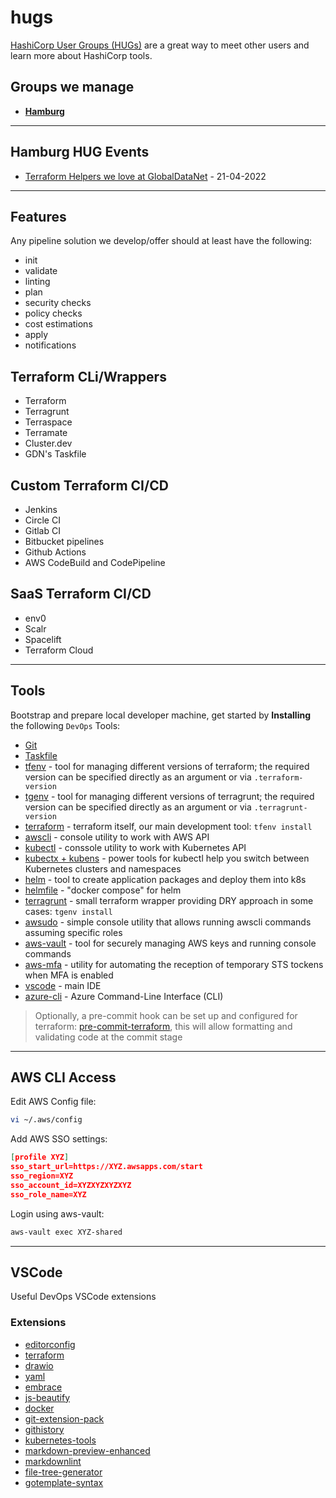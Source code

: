 # hugs

[HashiCorp User Groups (HUGs)](https://www.hashicorp.com/community) are a great way to meet other users and learn more about HashiCorp tools.

## Groups we manage

- **[Hamburg](https://www.meetup.com/Hamburg-HashiCorp-User-Group)**

---

## Hamburg HUG Events

- [Terraform Helpers we love at GlobalDataNet](Hamburg/21042022/) - 21-04-2022

---

## Features

Any pipeline solution we develop/offer should at least have the following:

- init
- validate
- linting
- plan
- security checks
- policy checks
- cost estimations
- apply
- notifications

## Terraform CLi/Wrappers

- Terraform
- Terragrunt
- Terraspace
- Terramate
- Cluster.dev
- GDN's Taskfile

## Custom Terraform CI/CD

- Jenkins
- Circle CI
- Gitlab CI
- Bitbucket pipelines
- Github Actions
- AWS CodeBuild and CodePipeline

## SaaS Terraform CI/CD

- env0
- Scalr
- Spacelift
- Terraform Cloud

---

## Tools

Bootstrap and prepare local developer machine, get started by **Installing** the following `DevOps` Tools:

- [Git](https://git-scm.com/)
- [Taskfile](https://taskfile.dev/#/)
- [tfenv](https://github.com/tfutils/tfenv) - tool for managing different versions of terraform; the required version can be specified directly as an argument or via `.terraform-version`
- [tgenv](https://github.com/cunymatthieu/tgenv) - tool for managing different versions of terragrunt; the required version can be specified directly as an argument or via `.terragrunt-version`
- [terraform](https://www.terraform.io/) - terraform itself, our main development tool: `tfenv install`
- [awscli](https://docs.aws.amazon.com/cli/latest/userguide/cli-chap-welcome.html) - console utility to work with AWS API
- [kubectl](https://kubernetes.io/docs/tasks/tools/install-kubectl/) - conssole utility to work with Kubernetes API
- [kubectx + kubens](https://github.com/ahmetb/kubectx) - power tools for kubectl help you switch between Kubernetes clusters and namespaces
- [helm](https://helm.sh/docs/intro/install/) - tool to create application packages and deploy them into k8s
- [helmfile](https://github.com/roboll/helmfile) - "docker compose" for helm
- [terragrunt](https://terragrunt.gruntwork.io/) - small terraform wrapper providing DRY approach in some cases: `tgenv install`
- [awsudo](https://github.com/meltwater/awsudo) - simple console utility that allows running awscli commands assuming specific roles
- [aws-vault](https://github.com/99designs/aws-vault) -  tool for securely managing AWS keys and running console commands
- [aws-mfa](https://github.com/broamski/aws-mfa) - utility for automating the reception of temporary STS tockens when MFA is enabled
- [vscode](https://code.visualstudio.com/) - main IDE
- [azure-cli](https://docs.microsoft.com/en-us/cli/azure/) - Azure Command-Line Interface (CLI)

> Optionally, a pre-commit hook can be set up and configured for terraform: [pre-commit-terraform](https://github.com/antonbabenko/pre-commit-terraform), this will allow formatting and validating code at the commit stage

---

## AWS CLI Access

Edit AWS Config file:

```bash
vi ~/.aws/config    
```

Add AWS SSO settings:

```json
[profile XYZ]
sso_start_url=https://XYZ.awsapps.com/start
sso_region=XYZ
sso_account_id=XYZXYZXYZXYZ
sso_role_name=XYZ
```

Login using aws-vault:

```bash
aws-vault exec XYZ-shared
```

---

## VSCode

Useful DevOps VSCode extensions

### Extensions

- [editorconfig](https://marketplace.visualstudio.com/items?itemName=EditorConfig.EditorConfig)
- [terraform](https://marketplace.visualstudio.com/items?itemName=4ops.terraform)
- [drawio](https://marketplace.visualstudio.com/items?itemName=hediet.vscode-drawio)
- [yaml](https://marketplace.visualstudio.com/items?itemName=redhat.vscode-yaml)
- [embrace](https://marketplace.visualstudio.com/items?itemName=mycelo.embrace)
- [js-beautify](https://marketplace.visualstudio.com/items?itemName=HookyQR.beautify)
- [docker](https://marketplace.visualstudio.com/items?itemName=ms-azuretools.vscode-docker)
- [git-extension-pack](https://marketplace.visualstudio.com/items?itemName=donjayamanne.git-extension-pack)
- [githistory](https://marketplace.visualstudio.com/items?itemName=donjayamanne.githistory)
- [kubernetes-tools](https://marketplace.visualstudio.com/items?itemName=ms-kubernetes-tools.vscode-kubernetes-tools)
- [markdown-preview-enhanced](https://marketplace.visualstudio.com/items?itemName=shd101wyy.markdown-preview-enhanced)
- [markdownlint](https://marketplace.visualstudio.com/items?itemName=DavidAnson.vscode-markdownlint)
- [file-tree-generator](https://marketplace.visualstudio.com/items?itemName=Shinotatwu-DS.file-tree-generator)
- [gotemplate-syntax](https://marketplace.visualstudio.com/items?itemName=casualjim.gotemplate)